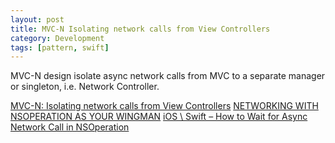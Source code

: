 ```yaml
---
layout: post
title: MVC-N Isolating network calls from View Controllers
category: Development
tags: [pattern, swift]
---
```


MVC-N design isolate async network calls from MVC to a separate manager or singleton, i.e. Network Controller.

[MVC-N: Isolating network calls from View Controllers](https://realm.io/news/slug-marcus-zarra-exploring-mvcn-swift/)
[NETWORKING WITH NSOPERATION AS YOUR WINGMAN](http://fuckingswiftblocksyntax.com/)
[iOS \ Swift – How to Wait for Async Network Call in NSOperation](http://www.oded-tech-blog.com/ios-swift-how-to-wait-for-async-network-call-in-nsoperation/)
